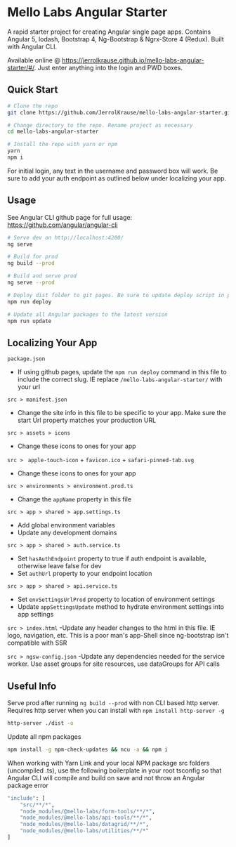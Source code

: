 # Mello Labs Angular Starter

A rapid starter project for creating Angular single page apps. Contains Angular 5, lodash, Bootstrap 4, Ng-Bootstrap & Ngrx-Store 4 (Redux). Built with Angular CLI.

Available online @ https://jerrolkrause.github.io/mello-labs-angular-starter/#/. Just enter anything into the login and PWD boxes.


## Quick Start

```bash
# Clone the repo
git clone https://github.com/JerrolKrause/mello-labs-angular-starter.git

# Change directory to the repo. Rename project as necessary
cd mello-labs-angular-starter

# Install the repo with yarn or npm
yarn
npm i
```
For initial login, any text in the username and password box will work. Be sure to add your auth endpoint as outlined below under localizing your app.


## Usage
See Angular CLI github page for full usage: https://github.com/angular/angular-cli

```bash
# Serve dev on http://localhost:4200/
ng serve

# Build for prod
ng build --prod

# Build and serve prod
ng serve --prod

# Deploy dist folder to git pages. Be sure to update deploy script in package.json
npm run deploy

# Update all Angular packages to the latest version
npm run update
```

## Localizing Your App
`package.json`
- If using github pages, update the `npm run deploy` command in this file to include the correct slug. IE replace `/mello-labs-angular-starter/` with your url

`src > manifest.json`
- Change the site info in this file to be specific to your app. Make sure the start Url property matches your production URL

`src > assets > icons`
- Change these icons to ones for your app

`src > ` `apple-touch-icon` + `favicon.ico` + `safari-pinned-tab.svg`
- Change these icons to ones for your app

`src > environments > environment.prod.ts`
- Change the `appName` property in this file

`src > app > shared > app.settings.ts`
- Add global environment variables
- Update any development domains

`src > app > shared > auth.service.ts`
- Set `hasAuthEndpoint` property to true if auth endpoint is available, otherwise leave false for dev
- Set `authUrl` property to your endpoint location

`src > app > shared > api.service.ts`
- Set `envSettingsUrlProd` property to location of environment settings
- Update `appSettingsUpdate` method to hydrate environment settings into app settings

`src > index.html`
-Update any header changes to the html in this file. IE logo, navigation, etc. This is a poor man's app-Shell since ng-bootstrap isn't compatible with SSR

`src > ngsw-config.json`
-Update any dependencies needed for the service worker. Use asset groups for site resources, use dataGroups for API calls


## Useful Info
Serve prod after running `ng build --prod` with non CLI based http server. Requires http server when you can install with `npm install http-server -g`
```bash
http-server ./dist -o
```

Update all npm packages
```bash
npm install -g npm-check-updates && ncu -a && npm i
```

When working with Yarn Link and your local NPM package src folders (uncompiled .ts), use the following boilerplate in your root tsconfig so that Angular CLI will compile and build on save and not throw an Angular package error
```bash
"include": [
	"src/**/*",
	"node_modules/@mello-labs/form-tools/**/*",
	"node_modules/@mello-labs/api-tools/**/*",
	"node_modules/@mello-labs/datagrid/**/*",
	"node_modules/@mello-labs/utilities/**/*"
]
```